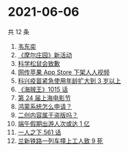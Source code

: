 # 2021-06-06

共 12 条

<!-- BEGIN -->
<!-- 最后更新时间 Sun Jun 06 2021 12:07:26 GMT+0800 (China Standard Time) -->

1. [韦东奕](https://www.zhihu.com/search?q=韦东奕)
2. [《摩尔庄园》新活动](https://www.zhihu.com/search?q=摩尔庄园)
3. [科学松鼠会致歉](https://www.zhihu.com/search?q=科学松鼠会)
4. [网传苹果 App Store 下架人人视频](https://www.zhihu.com/search?q=人人视频)
5. [科兴疫苗紧急使用年龄扩大到 3 岁以上](https://www.zhihu.com/search?q=科兴疫苗)
6. [《海贼王》1015 话](https://www.zhihu.com/search?q=海贼王)
7. [第 24 届上海电影节](https://www.zhihu.com/search?q=上海电影节)
8. [鸿蒙系统怎么申请？](https://www.zhihu.com/search?q=鸿蒙系统怎么申请)
9. [二创内容属于盗版吗？](https://www.zhihu.com/search?q=二创)
10. [端午假期出游人次或达 1 亿](https://www.zhihu.com/search?q=端午假期)
11. [一人之下 561 话](https://www.zhihu.com/search?q=一人之下)
12. [兰新铁路一列车撞上工人致 9 死](https://www.zhihu.com/search?q=兰新铁路)

<!-- END -->
